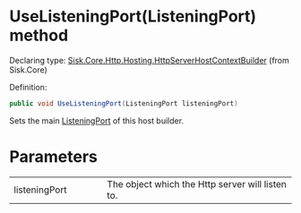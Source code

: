 <!--

Copyrights 2023 Sisk Framework - CypherPotato
Published under MIT license

!!! DO NOT EDIT THIS FILE !!!
This file was generated by a tool in the Sisk package. To edit the information in this documentation,
edit the XML documentation present in the Sisk source code.

-->


# UseListeningPort(ListeningPort) method

Declaring type: [Sisk.Core.Http.Hosting.HttpServerHostContextBuilder](/spec/Sisk.Core.Http.Hosting.HttpServerHostContextBuilder.md) (from Sisk.Core)


Definition:

```cs
public void UseListeningPort(ListeningPort listeningPort)
```

Sets the main <a href="/spec/Sisk.Core.Http.ListeningPort.md">ListeningPort</a> of this host builder.


# Parameters

<table>
    <tbody>
<tr>
    <td width="33%">listeningPort</td>
    <td>The  object which the Http server will listen to.</td>
</tr>
    </tbody>
</table>
